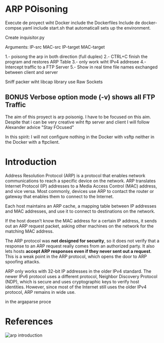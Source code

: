 # ARP POisoning

Execute de proyect wiht Docker
include the Dockerfiles
Include de docker-compse.yaml
include start.sh that automaticall  sets up the environment.

Create inquisitor.py

Arguments:
IP-src
MAC-src
IP-target
MAC-target


1.- poisong the arp in both direction (full duplex)
2.- CTRL+C finish the program and restores ARP Table
3.- only work wiht IPv4 addresee
4.- Intercept traffic to a FTP Server
5.- Show in real time file names exchanged between client and server

Sniff packer wiht libcap library
use Raw Sockets

BONUS
Verbose option mode  (-v) shows all FTP Traffic 
---
The aim of this proyect is arp poisonig.
I have to be focused on this aim. Despite that i can be very creative wiht ftp server and client
I will follow Alexander advice "Stay FOcused"

In this spirit:
I will not configure nothing in the Docker with vsftp neither in the Docker with a ftpclient.

# Introduction

Address Resolution Protocol (ARP) is a protocol that enables network communications to reach a specific device on the network. ARP translates Internet Protocol (IP) addresses to a Media Access Control (MAC) address, and vice versa. Most commonly, devices use ARP to contact the router or gateway that enables them to connect to the Internet.

Each host maintains an ARP cache, a mapping table between IP addresses and MAC addresses, and use it to connect to destinations on the network. 

If the host doesn’t know the MAC address for a certain IP address, it sends out an ARP request packet, asking other machines on the network for the matching MAC address. 

The ARP protocol was **not designed for security**, so it does not verify that a response to an ARP request really comes from an authorized party. It also lets hosts **accept ARP responses even if they never sent out a request**. This is a weak point in the ARP protocol, which opens the door to ARP spoofing attacks.

ARP only works with 32-bit IP addresses in the older IPv4 standard. The newer IPv6 protocol uses a different protocol, Neighbor Discovery Protocol (NDP), which is secure and uses cryptographic keys to verify host identities. However, since most of the Internet still uses the older IPv4 protocol, ARP remains in wide use.

in the argaparse proce



# References
![arp introduction ](https://www.imperva.com/learn/application-security/arp-spoofing/)